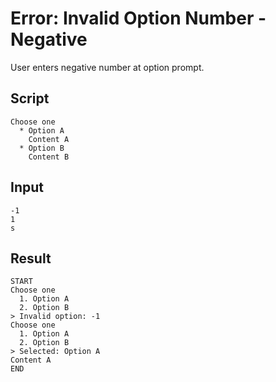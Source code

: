 # Error: Invalid Option Number - Negative

User enters negative number at option prompt.

## Script
```cuentitos
Choose one
  * Option A
    Content A
  * Option B
    Content B
```

## Input
```input
-1
1
s
```

## Result
```result
START
Choose one
  1. Option A
  2. Option B
> Invalid option: -1
Choose one
  1. Option A
  2. Option B
> Selected: Option A
Content A
END
```

